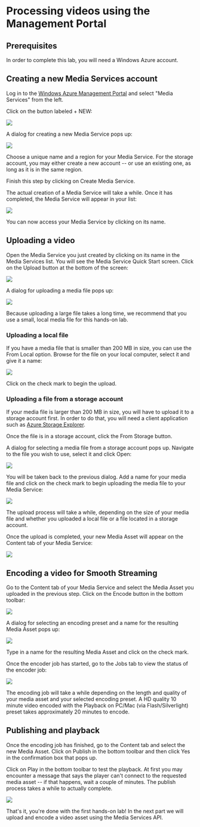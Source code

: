 # Processing videos using the Management Portal #

## Prerequisites ##

In order to complete this lab, you will need a Windows Azure account.

## Creating a new Media Services account ##

Log in to the [Windows Azure Management Portal](https://manage.windowsazure.com) and select "Media Services" from the left.

Click on the button labeled + NEW:

![](images/01-create-media-service.png)

A dialog for creating a new Media Service pops up:

![](images/02-create-media-service.png)

Choose a unique name and a region for your Media Service. For the storage account, you may either create a new account -- or use an existing one, as long as it is in the same region.

Finish this step by clicking on Create Media Service.

The actual creation of a Media Service will take a while. Once it has completed, the Media Service will appear in your list:

![](images/03-media-service-ready.png)

You can now access your Media Service by clicking on its name.

## Uploading a video ##

Open the Media Service you just created by clicking on its name in the Media Services list. You will see the Media Service Quick Start screen. Click on the Upload button at the bottom of the screen:

![](images/04-media-service-quickstart.png)

A dialog for uploading a media file pops up:

![](images/05-upload-media.png)

Because uploading a large file takes a long time, we recommend that you use a small, local media file for this hands-on lab.

### Uploading a local file ###

If you have a media file that is smaller than 200 MB in size, you can use the From Local option. Browse for the file on your local computer, select it and give it a name:

![](images/06a-accept-local-upload.png)

Click on the check mark to begin the upload.

### Uploading a file from a storage account ###

If your media file is larger than 200 MB in size, you will have to upload it to a storage account first. In order to do that, you will need a client application such as [Azure Storage Explorer](http://azurestorageexplorer.codeplex.com/downloads/get/160100). 

Once the file is in a storage account, click the From Storage button.

A dialog for selecting a media file from a storage account pops up. Navigate to the file you wish to use, select it and click Open:

![](images/06-upload-from-storage.png)

You will be taken back to the previous dialog. Add a name for your media file and click on the check mark to begin uploading the media file to your Media Service:

![](images/07-accept-upload.png)

The upload process will take a while, depending on the size of your media file and whether you uploaded a local file or a file located in a storage account.

Once the upload is completed, your new Media Asset will appear on the Content tab of your Media Service:

![](images/08-content-after-upload.png)

## Encoding a video for Smooth Streaming ##

Go to the Content tab of your Media Service and select the Media Asset you uploaded in the previous step. Click on the Encode button in the bottom toolbar:

![](images/09-encode.png)

A dialog for selecting an encoding preset and a name for the resulting Media Asset pops up:

![](images/10-start-encode.png)

Type in a name for the resulting Media Asset and click on the check mark.

Once the encoder job has started, go to the Jobs tab to view the status of the encoder job:

![](images/11-encoding-started.png)

The encoding job will take a while depending on the length and quality of your media asset and your selected encoding preset. A HD quality 10 minute video encoded with the Playback on PC/Mac (via Flash/Silverlight) preset takes approximately 20 minutes to encode.

## Publishing and playback ##

Once the encoding job has finished, go to the Content tab and select the new Media Asset. 
Click on Publish in the bottom toolbar and then click Yes in the confirmation box that pops up.

Click on Play in the bottom toolbar to test the playback. At first you may encounter a message that says the player can't connect to the requested media asset -- if that happens, wait a couple of minutes. The publish process takes a while to actually complete.

![](images/12-playback.png)

That's it, you're done with the first hands-on lab! In the next part we will upload and encode a video asset using the Media Services API.